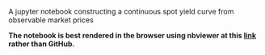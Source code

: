 A jupyter notebook constructing a continuous spot yield curve from observable market prices

**The notebook is best rendered in the browser using nbviewer at this [link](https://nbviewer.jupyter.org/github/t-cousins/neuralnetwork-from-scratch/blob/master/NeuralNetwork_From_Scratch.ipynb) rather than GitHub.**